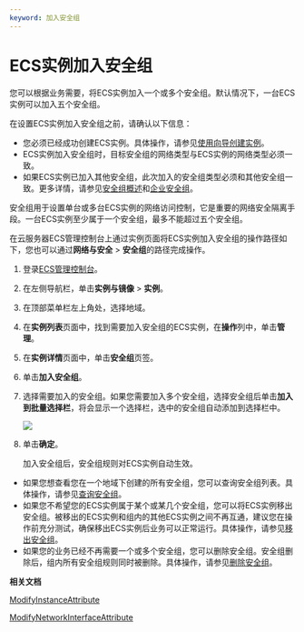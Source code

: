 ```yaml
---
keyword: 加入安全组
---
```


# ECS实例加入安全组

您可以根据业务需要，将ECS实例加入一个或多个安全组。默认情况下，一台ECS实例可以加入五个安全组。

在设置ECS实例加入安全组之前，请确认以下信息：

-   您必须已经成功创建ECS实例。具体操作，请参见[使用向导创建实例](/cn.zh-CN/实例/创建实例/使用向导创建实例.md)。
-   ECS实例加入安全组时，目标安全组的网络类型与ECS实例的网络类型必须一致。
-   如果ECS实例已加入其他安全组，此次加入的安全组类型必须和其他安全组一致。更多详情，请参见[安全组概述](/cn.zh-CN/安全/安全组/安全组概述.md)和[企业安全组](/cn.zh-CN/安全/安全组/企业安全组.md)。

安全组用于设置单台或多台ECS实例的网络访问控制，它是重要的网络安全隔离手段。一台ECS实例至少属于一个安全组，最多不能超过五个安全组。

在云服务器ECS管理控制台上通过实例页面将ECS实例加入安全组的操作路径如下，您也可以通过**网络与安全** \> **安全组**的路径完成操作。

1.  登录[ECS管理控制台](https://ecs.console.aliyun.com)。

2.  在左侧导航栏，单击**实例与镜像** \> **实例**。

3.  在顶部菜单栏左上角处，选择地域。

4.  在**实例列表**页面中，找到需要加入安全组的ECS实例，在**操作**列中，单击**管理**。

5.  在**实例详情**页面中，单击**安全组**页签。

6.  单击**加入安全组**。

7.  选择需要加入的安全组。如果您需要加入多个安全组，选择安全组后单击**加入到批量选择栏**，将会显示一个选择栏，选中的安全组自动添加到选择栏中。

    ![](https://static-aliyun-doc.oss-accelerate.aliyuncs.com/assets/img/zh-CN/6634129951/p48434.png)

8.  单击**确定**。

    加入安全组后，安全组规则对ECS实例自动生效。


-   如果您想查看您在一个地域下创建的所有安全组，您可以查询安全组列表。具体操作，请参见[查询安全组](/cn.zh-CN/安全/安全组/管理安全组/查询安全组.md)。
-   如果您不希望您的ECS实例属于某个或某几个安全组，您可以将ECS实例移出安全组。被移出的ECS实例和组内的其他ECS实例之间不再互通，建议您在操作前充分测试，确保移出ECS实例后业务可以正常运行。具体操作，请参见[移出安全组](/cn.zh-CN/安全/安全组/管理安全组/移出安全组.md)。
-   如果您的业务已经不再需要一个或多个安全组，您可以删除安全组。安全组删除后，组内所有安全组规则同时被删除。具体操作，请参见[删除安全组](/cn.zh-CN/安全/安全组/管理安全组/删除安全组.md)。

**相关文档**  


[ModifyInstanceAttribute](/cn.zh-CN/API参考/实例/ModifyInstanceAttribute.md)

[ModifyNetworkInterfaceAttribute](/cn.zh-CN/API参考/弹性网卡/ModifyNetworkInterfaceAttribute.md)

